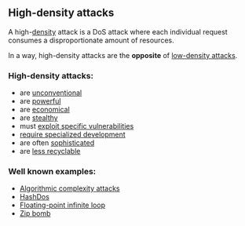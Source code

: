 High-density attacks
--------------------

A high-[density](##density) attack is a DoS attack where each individual request consumes a disproportionate amount of resources.

In a way, high-density attacks are the **opposite** of [low-density attacks](##lowdensityattacks).

### High-density attacks:

* are [unconventional]()
* are [powerful]()
* are [economical]()
* are [stealthy]()
* must [exploit specific vulnerabilities]()
* [require specialized development]()
* are often [sophisticated]()
* are [less recyclable]()

### Well known examples:

* [Algorithmic complexity attacks]()
* [HashDos]()
* [Floating-point infinite loop]()
* [Zip bomb]()
